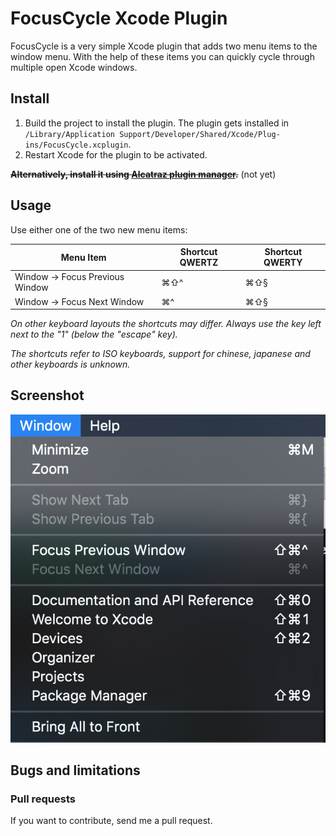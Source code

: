 # FocusCycle Xcode Plugin

FocusCycle is a very simple Xcode plugin that adds two menu items to the window menu.
With the help of these items you can quickly cycle through multiple open Xcode windows.


## Install

1. Build the project to install the plugin. The plugin gets installed in `/Library/Application Support/Developer/Shared/Xcode/Plug-ins/FocusCycle.xcplugin`.
2. Restart Xcode for the plugin to be activated.

~~**Alternatively, install it using [Alcatraz plugin manager](https://github.com/supermarin/Alcatraz).**~~ (not yet)

## Usage

Use either one of the two new menu items:

Menu Item|Shortcut QWERTZ|Shortcut QWERTY
---|---|---
Window → Focus Previous Window|⌘⇧^|⌘⇧§
Window → Focus Next Window|⌘^|⌘⇧§

*On other keyboard layouts the shortcuts may differ. Always use the key left next to the "1" (below the "escape" key).*

*The shortcuts refer to ISO keyboards, support for chinese, japanese and other keyboards is unknown.*

## Screenshot

![FocusCycle](https://raw.githubusercontent.com/julian-weinert/FocusCycle/master/Screenshots/FocusCycle.png)


## Bugs and limitations


### Pull requests

If you want to contribute, send me a pull request.
